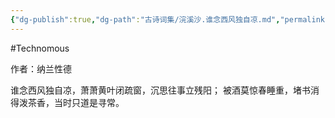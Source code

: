 ```yaml
---
{"dg-publish":true,"dg-path":"古诗词集/浣溪沙.谁念西风独自凉.md","permalink":"/古诗词集/浣溪沙.谁念西风独自凉/","created":"2023-12-02T16:46:39.000+08:00","updated":"2025-05-15T14:03:35.677+08:00"}
---
```


#Technomous

作者：纳兰性德

谁念西风独自凉，萧萧黄叶闭疏窗，沉思往事立残阳；
被酒莫惊春睡重，堵书消得泼茶香，当时只道是寻常。